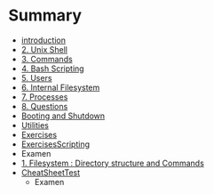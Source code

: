 # Summary

* [introduction](README.md)
* [2. Unix Shell](unix_shell.md)
* [3. Commands](commands.md)
* [4. Bash Scripting](bash_scripting.md)
* [5. Users](users_and_the_internal_filesystem.md)
* [6. Internal Filesystem](6_internal_filesystem.md)
* [7. Processes](processes.md)
* [8. Questions](questions.md)
* [Booting and Shutdown](booting_and_shutdown.md)
* [Utilities](utilities.md)
* [Exercises](exercises.md)
* [ExercisesScripting](exercisesscripting.md)
* Examen
* [1. Filesystem : Directory structure and Commands](filesystem__directory_structure_and_commands.md)
* [CheatSheetTest](cheatsheettest.md)
   * Examen

